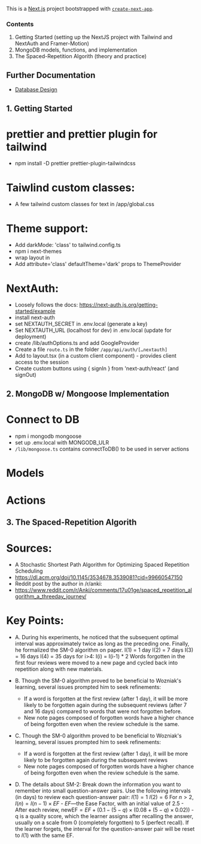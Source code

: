 This is a [Next.js](https://nextjs.org) project bootstrapped with
[`create-next-app`](https://nextjs.org/docs/app/api-reference/cli/create-next-app).

### Contents
1. Getting Started (setting up the NextJS project with Tailwind and NextAuth and Framer-Motion)
2. MongoDB models, functions, and implementation
3. The Spaced-Repetition Algorith (theory and practice)

## Further Documentation
- [Database Design](./docs/database-design.md)

## 1. Getting Started

# prettier and prettier plugin for tailwind

- npm install -D prettier prettier-plugin-tailwindcss

# Taiwlind custom classes:

- A few tailwind custom classes for text in /app/global.css

# Theme support:

- Add darkMode: 'class' to tailwind.config.ts
- npm i next-themes
- wrap layout in <ThemeProvider>
- Add attribute='class' defaultTheme='dark' props to ThemeProvider

# NextAuth:

- Loosely follows the docs: https://next-auth.js.org/getting-started/example
- install next-auth
- set NEXTAUTH_SECRET in .env.local (generate a key)
- Set NEXTAUTH_URL (localhost for dev) in .env.local (update for deployment)
- create /lib/authOptions.ts and add GoogleProvider
- Create a file `route.ts` in the folder `/app/api/auth/[…nextauth]`
- Add <SessionProvider> to layout.tsx (in a custom client component) - provides
  client access to the session
- Create custom buttons using { signIn } from 'next-auth/react' (and signOut)

## 2. MongoDB w/ Mongoose Implementation

# Connect to DB
- npm i mongodb mongoose
- set up .env.local with MONGODB_ULR 
- `/lib/mongoose.ts` contains connectToDB() to be used in server actions

# Models

# Actions

## 3. The Spaced-Repetition Algorith

# Sources: 
  - A Stochastic Shortest Path Algorithm for Optimizing Spaced Repetition Scheduling
  - https://dl.acm.org/doi/10.1145/3534678.3539081?cid=99660547150
  - Reddit post by the author in /r/anki:
  - https://www.reddit.com/r/Anki/comments/17u01ge/spaced_repetition_algorithm_a_threeday_journey/

# Key Points:
  - A. During his experiments, he noticed that the subsequent optimal interval was approximately twice as long as the preceding one. Finally, he formalized the SM-0 algorithm on paper.
    I(1) = 1 day
    I(2) = 7 days
    I(3) = 16 days
    I(4) = 35 days
    for i>4: I(i) = I(i-1) * 2
    Words forgotten in the first four reviews were moved to a new page and cycled back into repetition along with new materials.

  - B. Though the SM-0 algorithm proved to be beneficial to Wozniak's learning, several issues prompted him to seek refinements:
    - If a word is forgotten at the first review (after 1 day), it will be more likely to be forgotten again during the subsequent reviews (after 7 and 16 days) compared to words that were not forgotten before.
    - New note pages composed of forgotten words have a higher chance of being forgotten even when the review schedule is the same.

  - C. Though the SM-0 algorithm proved to be beneficial to Wozniak's learning, several issues prompted him to seek refinements:
    - If a word is forgotten at the first review (after 1 day), it will be more likely to be forgotten again during the subsequent reviews
    - New note pages composed of forgotten words have a higher chance of being forgotten even when the review schedule is the same.

  - D. The details about SM-2:
    Break down the information you want to remember into small question-answer pairs.
    Use the following intervals (in days) to review each question-answer pair:
        $I(1) = 1$
        $I(2) = 6$
        For $n > 2$, $I(n) = I(n-1) \times EF$
            - $EF$—the Ease Factor, with an initial value of 2.5
            - After each review, $\text{newEF} = EF + (0.1 - (5-q) \times (0.08 + (5-q) \times 0.02))$
            - q is a quality score, which the learner assigns after recalling the answer, usually on a scale from 0 (completely forgotten) to 5 (perfect recall).
        If the learner forgets, the interval for the question-answer pair will be reset to $I(1)$ with the same EF.
  


